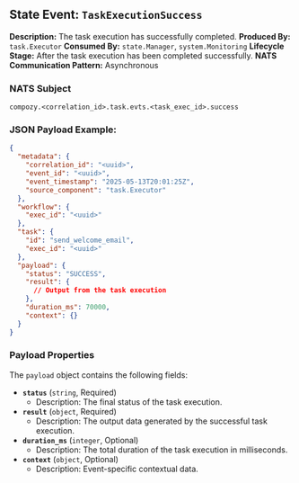 ## State Event: `TaskExecutionSuccess`

**Description:** The task execution has successfully completed.
**Produced By:** `task.Executor`
**Consumed By:** `state.Manager`, `system.Monitoring`
**Lifecycle Stage:** After the task execution has been completed successfully.
**NATS Communication Pattern:** Asynchronous

### NATS Subject

`compozy.<correlation_id>.task.evts.<task_exec_id>.success`

### JSON Payload Example:

```json
{
  "metadata": {
    "correlation_id": "<uuid>",
    "event_id": "<uuid>",
    "event_timestamp": "2025-05-13T20:01:25Z",
    "source_component": "task.Executor"
  },
  "workflow": {
    "exec_id": "<uuid>"
  },
  "task": {
    "id": "send_welcome_email",
    "exec_id": "<uuid>"
  },
  "payload": {
    "status": "SUCCESS",
    "result": {
      // Output from the task execution
    },
    "duration_ms": 70000,
    "context": {}
  }
}
```

### Payload Properties

The `payload` object contains the following fields:
-   **`status`** (`string`, Required)
    -   Description: The final status of the task execution.
-   **`result`** (`object`, Required)
    -   Description: The output data generated by the successful task execution.
-   **`duration_ms`** (`integer`, Optional)
    -   Description: The total duration of the task execution in milliseconds.
-   **`context`** (`object`, Optional)
    -   Description: Event-specific contextual data.
